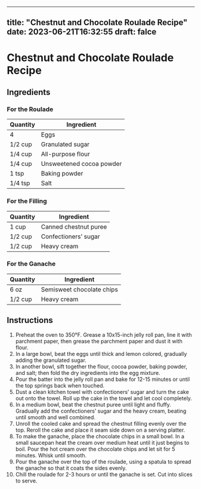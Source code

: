 
---
title: "Chestnut and Chocolate Roulade Recipe"
date: 2023-06-21T16:32:55
draft: falce
---

# Chestnut and Chocolate Roulade Recipe

## Ingredients

### For the Roulade

| Quantity | Ingredient |
| --- | --- |
| 4 | Eggs |
| 1/2 cup | Granulated sugar |
| 1/4 cup | All-purpose flour |
| 1/4 cup | Unsweetened cocoa powder |
| 1 tsp | Baking powder |
| 1/4 tsp | Salt |

### For the Filling

| Quantity | Ingredient |
| --- | --- |
| 1 cup | Canned chestnut puree |
| 1/2 cup | Confectioners’ sugar |
| 1/2 cup | Heavy cream |

### For the Ganache

| Quantity | Ingredient |
| --- | --- |
| 6 oz | Semisweet chocolate chips |
| 1/2 cup | Heavy cream |

## Instructions

1. Preheat the oven to 350°F. Grease a 10x15-inch jelly roll pan, line it with parchment paper, then grease the parchment paper and dust it with flour.
2. In a large bowl, beat the eggs until thick and lemon colored, gradually adding the granulated sugar. 
3. In another bowl, sift together the flour, cocoa powder, baking powder, and salt; then fold the dry ingredients into the egg mixture. 
4. Pour the batter into the jelly roll pan and bake for 12-15 minutes or until the top springs back when touched.
5. Dust a clean kitchen towel with confectioners’ sugar and turn the cake out onto the towel. Roll up the cake in the towel and let cool completely.
6. In a medium bowl, beat the chestnut puree until light and fluffy. Gradually add the confectioners’ sugar and the heavy cream, beating until smooth and well combined.
7. Unroll the cooled cake and spread the chestnut filling evenly over the top. Reroll the cake and place it seam side down on a serving platter. 
8. To make the ganache, place the chocolate chips in a small bowl. In a small saucepan heat the cream over medium heat until it just begins to boil. Pour the hot cream over the chocolate chips and let sit for 5 minutes. Whisk until smooth. 
9. Pour the ganache over the top of the roulade, using a spatula to spread the ganache so that it coats the sides evenly.
10. Chill the roulade for 2-3 hours or until the ganache is set. Cut into slices to serve.

